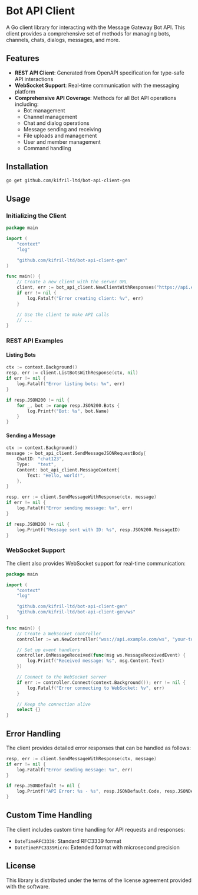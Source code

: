 # Bot API Client

A Go client library for interacting with the Message Gateway Bot API. This client provides a comprehensive set of methods for managing bots, channels, chats, dialogs, messages, and more.

## Features

- **REST API Client**: Generated from OpenAPI specification for type-safe API interactions
- **WebSocket Support**: Real-time communication with the messaging platform
- **Comprehensive API Coverage**: Methods for all Bot API operations including:
  - Bot management
  - Channel management
  - Chat and dialog operations
  - Message sending and receiving
  - File uploads and management
  - User and member management
  - Command handling

## Installation

```bash
go get github.com/kifril-ltd/bot-api-client-gen
```

## Usage

### Initializing the Client

```go
package main

import (
    "context"
    "log"

    "github.com/kifril-ltd/bot-api-client-gen"
)

func main() {
    // Create a new client with the server URL
    client, err := bot_api_client.NewClientWithResponses("https://api.example.com")
    if err != nil {
        log.Fatalf("Error creating client: %v", err)
    }

    // Use the client to make API calls
    // ...
}
```

### REST API Examples

#### Listing Bots

```go
ctx := context.Background()
resp, err := client.ListBotsWithResponse(ctx, nil)
if err != nil {
    log.Fatalf("Error listing bots: %v", err)
}

if resp.JSON200 != nil {
    for _, bot := range resp.JSON200.Bots {
        log.Printf("Bot: %s", bot.Name)
    }
}
```

#### Sending a Message

```go
ctx := context.Background()
message := bot_api_client.SendMessageJSONRequestBody{
    ChatID: "chat123",
    Type:   "text",
    Content: bot_api_client.MessageContent{
        Text: "Hello, world!",
    },
}

resp, err := client.SendMessageWithResponse(ctx, message)
if err != nil {
    log.Fatalf("Error sending message: %v", err)
}

if resp.JSON200 != nil {
    log.Printf("Message sent with ID: %s", resp.JSON200.MessageID)
}
```

### WebSocket Support

The client also provides WebSocket support for real-time communication:

```go
package main

import (
    "context"
    "log"

    "github.com/kifril-ltd/bot-api-client-gen"
    "github.com/kifril-ltd/bot-api-client-gen/ws"
)

func main() {
    // Create a WebSocket controller
    controller := ws.NewController("wss://api.example.com/ws", "your-token")

    // Set up event handlers
    controller.OnMessageReceived(func(msg ws.MessageReceivedEvent) {
        log.Printf("Received message: %s", msg.Content.Text)
    })

    // Connect to the WebSocket server
    if err := controller.Connect(context.Background()); err != nil {
        log.Fatalf("Error connecting to WebSocket: %v", err)
    }

    // Keep the connection alive
    select {}
}
```

## Error Handling

The client provides detailed error responses that can be handled as follows:

```go
resp, err := client.SendMessageWithResponse(ctx, message)
if err != nil {
    log.Fatalf("Error sending message: %v", err)
}

if resp.JSONDefault != nil {
    log.Printf("API Error: %s - %s", resp.JSONDefault.Code, resp.JSONDefault.Message)
}
```

## Custom Time Handling

The client includes custom time handling for API requests and responses:

- `DateTimeRFC3339`: Standard RFC3339 format
- `DateTimeRFC3339Micro`: Extended format with microsecond precision

## License

This library is distributed under the terms of the license agreement provided with the software.
